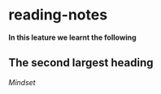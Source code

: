 # reading-notes
**In this leature we learnt the following** 

## The second largest heading

*Mindset*


